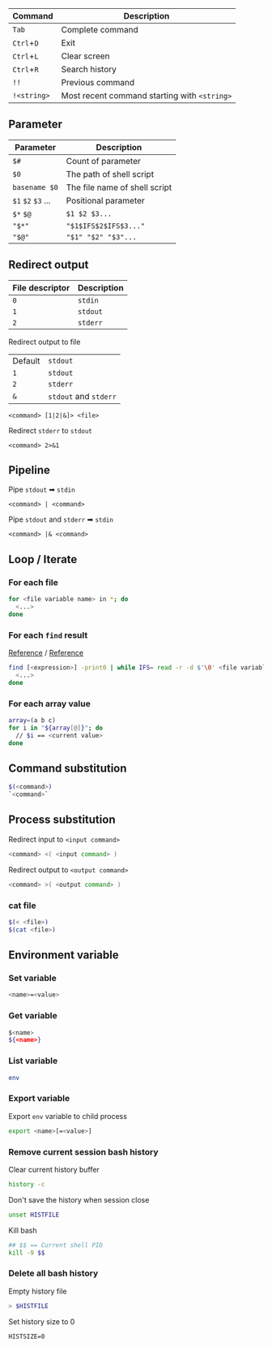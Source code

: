 | Command | Description |
| - | - |
| `Tab` | Complete command |
| `Ctrl`+`D` | Exit |
| `Ctrl`+`L` | Clear screen |
| `Ctrl`+`R` | Search history |
| `!!` | Previous command |
| `!<string>` | Most recent command starting with `<string>` |


## Parameter

| Parameter | Description |
| - | - |
| `$#` | Count of parameter |
| `$0` | The path of shell script |
| `basename $0` | The file name of shell script |
| `$1` `$2` `$3` ... | Positional parameter |
| `$*` `$@` | `$1 $2 $3...` |
| `"$*"` | `"$1$IFS$2$IFS$3..."` |
| `"$@"` | `"$1" "$2" "$3"...` |


## Redirect output

| File descriptor | Description |
| - | - |
| `0` | `stdin` |
| `1` | `stdout` |
| `2` | `stderr` |

Redirect output to file

|  |  |
| - | - |
| Default | `stdout` |
| `1` | `stdout` |
| `2` | `stderr` |
| `&` | `stdout` and `stderr` |

```
<command> [1|2|&]> <file>
```

Redirect `stderr` to `stdout`

```
<command> 2>&1
```

## Pipeline

Pipe `stdout` ➡ `stdin`

```
<command> | <command>
```

Pipe `stdout` and `stderr` ➡ `stdin`

```
<command> |& <command>
```

## Loop / Iterate

### For each file

```bash
for <file variable name> in *; do
  <...>
done
```

### For each `find` result

[Reference](https://stackoverflow.com/a/15066129) / [Reference](https://stackoverflow.com/a/9612232/1877620)
```bash
find [<expression>] -print0 | while IFS= read -r -d $'\0' <file variable name>; do
  <...>
done
```

### For each array value

```bash
array=(a b c)
for i in "${array[@]}"; do
  // $i == <current value>
done
```

## Command substitution

```bash
$(<command>)
`<command>`
```

## Process substitution

Redirect input to `<input command>`

```bash
<command> <( <input command> )
```

Redirect output to `<output command>`

```bash
<command> >( <output command> )
```

### cat file

```bash
$(< <file>)
$(cat <file>)
```

## Environment variable

### Set variable

```bash
<name>=<value>
```

### Get variable

```bash
$<name>
${<name>}
```

### List variable

```bash
env
```

### Export variable

Export `env` variable to child process

```bash
export <name>[=<value>]
```

### Remove current session bash history

Clear current history buffer
```bash
history -c
```

Don't save the history when session close
```bash
unset HISTFILE
```

Kill bash
```bash
## $$ == Current shell PID
kill -9 $$
```

### Delete all bash history

Empty history file
```bash
> $HISTFILE
```

Set history size to 0
```
HISTSIZE=0
```
